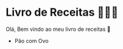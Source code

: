 # Livro de Receitas  :blue_book::man_cook:

Olá, Bem vindo ao meu livro de receitas :tomato: 

- Pão com Ovo